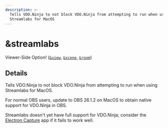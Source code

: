 ```yaml
---
description: >-
  Tells VDO.Ninja to not block VDO.Ninja from attempting to run when using
  Streamlabs for MacOS
---
```


# \&streamlabs

Viewer-Side Option! ([`&view`](view.md), [`&scene`](scene.md), [`&room`](../../general-settings/room.md))

## Details

Tells VDO.Ninja to not block VDO.Ninja from attempting to run when using Streamlabs for MacOS.

For normal OBS users, update to OBS 26.1.2 on MacOS to obtain native support for VDO.Ninja in OBS.

Streamlabs doesn't yet have full support for VDO.Ninja; consider the [Electron Capture](../../steves-helper-apps/electron-capture/) app if it fails to work well.
